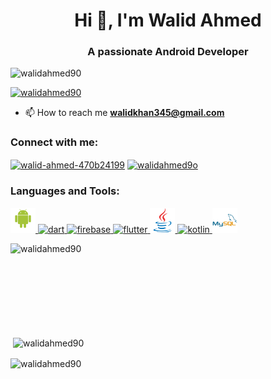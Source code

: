 <h1 align="center">Hi 👋, I'm Walid Ahmed</h1>
<h3 align="center">A passionate Android Developer</h3>

<p align="left"> <img src="https://komarev.com/ghpvc/?username=walidahmed90&label=Profile%20views&color=0e75b6&style=flat" alt="walidahmed90" /> </p>

<p align="left"> <a href="https://github.com/ryo-ma/github-profile-trophy"><img src="https://github-profile-trophy.vercel.app/?username=walidahmed90" alt="walidahmed90" /></a> </p>

- 📫 How to reach me **walidkhan345@gmail.com**

<h3 align="left">Connect with me:</h3>
<p align="left">
<a href="https://linkedin.com/in/walid-ahmed-470b24199" target="blank"><img align="center" src="https://raw.githubusercontent.com/rahuldkjain/github-profile-readme-generator/master/src/images/icons/Social/linked-in-alt.svg" alt="walid-ahmed-470b24199" height="30" width="40" /></a>
<a href="https://fb.com/walidahmed9o" target="blank"><img align="center" src="https://raw.githubusercontent.com/rahuldkjain/github-profile-readme-generator/master/src/images/icons/Social/facebook.svg" alt="walidahmed9o" height="30" width="40" /></a>
</p>

<h3 align="left">Languages and Tools:</h3>
<p align="left"> <a href="https://developer.android.com" target="_blank" rel="noreferrer"> <img src="https://raw.githubusercontent.com/devicons/devicon/master/icons/android/android-original-wordmark.svg" alt="android" width="40" height="40"/> </a> <a href="https://dart.dev" target="_blank" rel="noreferrer"> <img src="https://www.vectorlogo.zone/logos/dartlang/dartlang-icon.svg" alt="dart" width="40" height="40"/> </a> <a href="https://firebase.google.com/" target="_blank" rel="noreferrer"> <img src="https://www.vectorlogo.zone/logos/firebase/firebase-icon.svg" alt="firebase" width="40" height="40"/> </a> <a href="https://flutter.dev" target="_blank" rel="noreferrer"> <img src="https://www.vectorlogo.zone/logos/flutterio/flutterio-icon.svg" alt="flutter" width="40" height="40"/> </a> <a href="https://www.java.com" target="_blank" rel="noreferrer"> <img src="https://raw.githubusercontent.com/devicons/devicon/master/icons/java/java-original.svg" alt="java" width="40" height="40"/> </a> <a href="https://kotlinlang.org" target="_blank" rel="noreferrer"> <img src="https://www.vectorlogo.zone/logos/kotlinlang/kotlinlang-icon.svg" alt="kotlin" width="40" height="40"/> </a> <a href="https://www.mysql.com/" target="_blank" rel="noreferrer"> <img src="https://raw.githubusercontent.com/devicons/devicon/master/icons/mysql/mysql-original-wordmark.svg" alt="mysql" width="40" height="40"/> </a> </p>

<p><img align="left" src="https://github-readme-stats.vercel.app/api/top-langs?username=walidahmed90&show_icons=true&locale=en&layout=compact" alt="walidahmed90" /></p>
   </br>
   </br>
      </br>
   </br>
      </br>
   </br>
      </br>
   </br>
<p>&nbsp;<img align="center" src="https://github-readme-stats.vercel.app/api?username=walidahmed90&show_icons=true&locale=en" alt="walidahmed90" /></p>

<p><img align="center" src="https://github-readme-streak-stats.herokuapp.com/?user=walidahmed90&" alt="walidahmed90" /></p>
